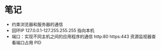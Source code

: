 # 笔记

- 约束浏览器和服务器的通信
- 回环IP 127.0.0.1-127.255.255.255 指向本机
- 端口：实现不同主机之间的应用程序的通信 http:80 https:443 资源监视器查看端口占用 PID
